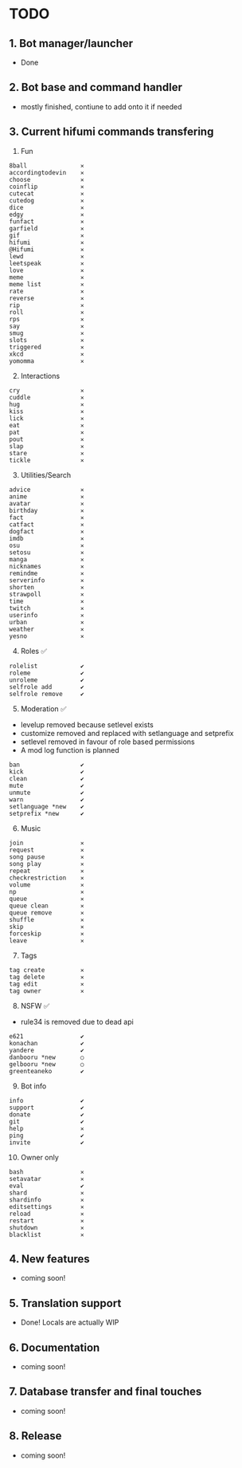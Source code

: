 # TODO
## 1. Bot manager/launcher
- Done
## 2. Bot base and command handler
- mostly finished, contiune to add onto it if needed
## 3. Current hifumi commands transfering
1. Fun
```
8ball               ✕
accordingtodevin    ✕
choose              ✕
coinflip            ✕ 
cutecat             ✕
cutedog             ✕
dice                ✕
edgy                ✕
funfact             ✕
garfield            ✕
gif                 ✕
hifumi              ✕
@Hifumi             ✕
lewd                ✕
leetspeak           ✕  
love                ✕
meme                ✕
meme list           ✕      
rate                ✕
reverse             ✕ 
rip                 ✕
roll                ✕
rps                 ✕
say                 ✕
smug                ✕
slots               ✕
triggered           ✕  
xkcd                ✕
yomomma             ✕
```
2. Interactions
```
cry                 ✕
cuddle              ✕
hug                 ✕
kiss                ✕
lick                ✕
eat                 ✕
pat                 ✕
pout                ✕
slap                ✕
stare               ✕
tickle              ✕
```
3. Utilities/Search
```
advice              ✕
anime               ✕
avatar              ✕
birthday            ✕
fact                ✕
catfact             ✕
dogfact             ✕
imdb                ✕
osu                 ✕
setosu              ✕
manga               ✕
nicknames           ✕
remindme            ✕
serverinfo          ✕
shorten             ✕
strawpoll           ✕
time                ✕
twitch              ✕
userinfo            ✕
urban               ✕
weather             ✕
yesno               ✕
```
4. Roles :white_check_mark:
```
rolelist            ✔
roleme              ✔
unroleme            ✔
selfrole add        ✔
selfrole remove	    ✔
```
5. Moderation :white_check_mark:
* levelup removed because setlevel exists
* customize removed and replaced with setlanguage and setprefix
* setlevel removed in favour of role based permissions
* A mod log function is planned
```
ban                 ✔
kick                ✔
clean               ✔
mute                ✔
unmute              ✔
warn                ✔
setlanguage *new    ✔
setprefix *new      ✔
```
6. Music
```
join                ✕
request             ✕
song pause          ✕
song play           ✕
repeat              ✕
checkrestriction    ✕
volume              ✕
np                  ✕
queue               ✕
queue clean         ✕
queue remove        ✕
shuffle             ✕
skip                ✕
forceskip           ✕
leave               ✕
```
7. Tags
```
tag create          ✕
tag delete          ✕
tag edit            ✕
tag owner           ✕
```
8. NSFW :white_check_mark:

* rule34 is removed due to dead api
```
e621                ✔
konachan            ✔
yandere             ✔
danbooru *new       ○
gelbooru *new       ○
greenteaneko        ✔
```
9. Bot info
```
info                ✔
support             ✔
donate              ✔
git                 ✔
help                ✕
ping                ✔
invite              ✔
```
10. Owner only
```
bash                ✕
setavatar           ✕
eval                ✔
shard               ✕
shardinfo           ✕
editsettings        ✕
reload              ✕
restart             ✕
shutdown            ✕
blacklist           ✕
```

## 4. New features
- coming soon!
## 5. Translation support
   - Done! Locals are actually WIP
## 6. Documentation
   - coming soon!
## 7. Database transfer and final touches
   - coming soon!
## 8. Release
   - coming soon!
